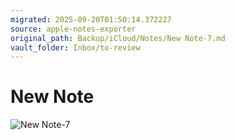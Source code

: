 ```yaml
---
migrated: 2025-09-20T01:50:14.372227
source: apple-notes-exporter
original_path: Backup/iCloud/Notes/New Note-7.md
vault_folder: Inbox/to-review
---
```

# New Note

![New Note-7](images/New%20Note-7.png)
